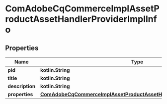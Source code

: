 
# ComAdobeCqCommerceImplAssetProductAssetHandlerProviderImplInfo

## Properties
Name | Type | Description | Notes
------------ | ------------- | ------------- | -------------
**pid** | **kotlin.String** |  |  [optional]
**title** | **kotlin.String** |  |  [optional]
**description** | **kotlin.String** |  |  [optional]
**properties** | [**ComAdobeCqCommerceImplAssetProductAssetHandlerProviderImplProperties**](ComAdobeCqCommerceImplAssetProductAssetHandlerProviderImplProperties.md) |  |  [optional]



